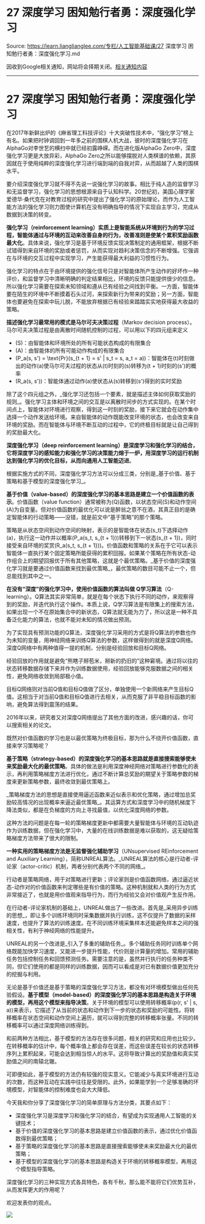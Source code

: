 # 27 深度学习 困知勉行者勇：深度强化学习 

Source: https://learn.lianglianglee.com/专栏/人工智能基础课/27 深度学习 困知勉行者勇：深度强化学习.md

因收到Google相关通知，网站将会择期关闭。[相关通知内容](https://lumendatabase.org/notices/44265620)

---

# 27 深度学习 困知勉行者勇：深度强化学习

在2017年新鲜出炉的《麻省理工科技评论》十大突破性技术中，“强化学习”榜上有名。如果把时钟调回到一年多之前的围棋人机大战，彼时的深度强化学习在AlphaGo对李世乭的横扫中就已经初露峥嵘。而在进化版AlphaGo Zero中，深度强化学习更是大放异彩，AlphaGo Zero之所以能够摆脱对人类棋谱的依赖，其原因就在于使用纯粹的深度强化学习进行端到端的自我对弈，从而超越了人类的围棋水平。

要介绍深度强化学习就不得不先说一说强化学习的故事。相比于纯人造的监督学习和无监督学习，强化学习的思想根源来自于认知科学。20世纪初，美国心理学家爱德华·桑代克在对教育过程的研究中提出了强化学习的原始理论，而作为人工智能方法的强化学习则力图使计算机在没有明确指导的情况下实现自主学习，完成从数据到决策的转变。

**强化学习（reinforcement learning）实质上是智能系统从环境到行为的学习过程，智能体通过与环境的互动来改善自身的行为，改善准则是使某个累积奖励函数最大化**。具体来说，强化学习是基于环境反馈实现决策制定的通用框架，根据不断试错得到来自环境的奖励或者惩罚，从而实现对趋利决策信念的不断增强。它强调在与环境的交互过程中实现学习，产生能获得最大利益的习惯性行为。

强化学习的特点在于由环境提供的强化信号只是对智能体所产生动作的好坏作一种评价，和监督学习中清晰明确的判定结果相比，环境的反馈只能提供很少的信息。所以强化学习需要在探索未知领域和遵从已有经验之间找到平衡。一方面，智能体要在陌生的环境中不断摸着石头过河，来探索新行为带来的奖励；另一方面，智能体也要避免在探索中玩儿脱，不能放弃根据已有经验来踏踏实实地获得最大收益的策略。

**描述强化学习最常用的模式是马尔可夫决策过程**（Markov decision process）。马尔可夫决策过程是由离散时间随机控制的过程，可以用以下的四元组来定义

* \(S\)：由智能体和环境所处的所有可能状态构成的有限集合
* \(A\)：由智能体的所有可能动作构成的有限集合
* \(P\_a(s, s') = \\text{Pr}(s\_{t + 1} = s' | s\_t = s, a\_t = a)\)：智能体在\(t\)时刻做出的动作\(a\)使马尔可夫过程的状态从\(t\)时刻的\(s\)转移为\(t + 1\)时刻的\(s'\)的概率
* \(R\_a(s, s')\)：智能体通过动作\(a\)使状态从\(s\)转移到\(s'\)得到的实时奖励

除了这个四元组之外，\_强化学习还包括一个要素，就是描述主体如何获取奖励的规则\_。强化学习主体和环境之间的交互是以离散时间步的方式实现的。在某个时间点上，智能体对环境进行观察，得到这一时刻的奖励，接下来它就会在动作集中选择一个动作发送给环境。来自智能体的动作既能改变环境的状态，也会改变来自环境的奖励。而在智能体与环境不断互动的过程中，它的终极目标就是让自己得到的奖励最大化。

**深度强化学习（deep reinforcement learning）是深度学习和强化学习的结合，它将深度学习的感知能力和强化学习的决策能力熔于一炉，用深度学习的运行机制达到强化学习的优化目标，从而向通用人工智能迈进**。

根据实施方式的不同，深度强化学习方法可以分成三类，分别是\_基于价值、基于策略和基于模型的深度强化学习\_。

**基于价值（value-based）的深度强化学习的基本思路是建立一个价值函数的表示**。价值函数（value function）通常被称为\(Q\)函数，以状态空间\(S\)和动作空间\(A\)为自变量。但对价值函数的最优化可以说是醉翁之意不在酒，其真正目的是确定智能体的行动策略——没错，就是前文中“基于策略”的那个策略。

策略是从状态空间到动作空间的映射，表示的是智能体在状态\(s\_t\)下选择动作\(a\)，执行这一动作并以概率\(P\_a(s\_t, s\_{t + 1})\)转移到下一状态\(s\_{t + 1}\)，同时接受来自环境的奖赏\(R\_a(s\_t, s\_{t + 1})\)。价值函数和策略的关系在于它可以表示智能体一直执行某个固定策略所能获得的累积回报。如果某个策略在所有状态-动作组合上的期望回报优于所有其他策略，这就是个最优策略。\_基于价值的深度强化学习就是要通过价值函数来找到最优策略\_，最优策略的数目可能不止一个，但总能找到其中之一。

**在没有“深度”的强化学习中，使用价值函数的算法叫做 Q学习算法**（Q-learning）。Q算法其实非常简单，就是在每个状态下执行不同的动作，来观察得到的奖励，并迭代执行这个操作。本质上说，Q学习算法是有限集上的搜索方法，如果出现一个不在原始集合中的新状态，Q算法就无能为力了，所以这是一种不具备泛化能力的算法，也就不能对未知的情况做出预测。

为了实现具有预测功能的Q算法，深度强化学习采用的方式是将Q算法的参数也作为未知的变量，用神经网络来训练Q算法的参数，这样做得到的就是深度Q网络。深度Q网络中有两种值得一提的机制，分别是经验回放和目标Q网络。

经验回放的作用就是避免“熊瞎子掰苞米，掰新的扔旧的”这种窘境。通过将以往的状态转移数据存储下来并作为训练数据使用，经验回放能够克服数据之间的相关性，避免网络收敛到局部极小值。

目标Q网络则对当前Q值和目标Q值做了区分，单独使用一个新网络来产生目标Q值。这相当于对当前Q值和目标Q值进行去相关，从而克服了非平稳目标函数的影响，避免算法得到震荡的结果。

2016年以来，研究者又对深度Q网络提出了其他方面的改进，感兴趣的话，你可以搜索相关的论文。

既然对价值函数的学习也是以最优策略为终极目标，那为什么不绕开价值函数，直接来学习策略呢？

**基于策略（strategy-based）的深度强化学习的基本思路就是直接搜索能够使未来奖励最大化的最优策略**。具体的做法是利用深度神经网络对策略进行参数化的表示，再利用策略梯度方法进行优化，通过不断计算总奖励的期望关于策略参数的梯度来更新策略参数，最终收敛到最优策略上。

\_策略梯度方法的思想是直接使用逼近函数来近似表示和优化策略，通过增加总奖励较高情况的出现概率来逼近最优策略\_。其运算方式和深度学习中的随机梯度下降法类似，都是在负梯度的方向上寻找最值，以优化深度网络的参数。

这种方法的问题是在每一轮的策略梯度更新中都需要大量智能体与环境的互动轨迹作为训练数据，但在强化学习中，大量的在线训练数据是难以获取的，这无疑给策略梯度方法带来了很大的限制。

**一种实用的策略梯度方法是无监督强化辅助学习**（UNsupervised REinforcement and Auxiliary Learning），简称UNREAL算法。\_UNREAL算法的核心是行动者-评论家（actor-critic）机制，两者分别代表两个不同的网络\_。

行动者是策略网络，用于对策略进行更新；评论家则是价值函数网络，通过逼近状态-动作对的价值函数来判定哪些是有价值的策略。这种机制就和人类的行为方式非常接近了，也就是用价值观来指导行为，而行为经验又会对价值观产生反作用。

在行动者-评论家机制的基础上，UNREAL做出了一些改进。首先是\_采用异步训练的思想\_，即让多个训练环境同时采集数据并执行训练，这不仅提升了数据的采样速度，也提升了算法的训练速度。在不同训练环境采集样本还能避免样本之间的强相关性，有利于神经网络的性能提升。

UNREAL的另一个改进是\_引入了多重的辅助任务\_。多个辅助任务同时训练单个网络既能加快学习速度，又能进一步提升性能，代价则是计算量的增加。常用的辅助任务包括控制任务和回馈预测任务。需要注意的是，虽然并行执行的任务种类不同，但它们使用的都是同样的训练数据，因而可以看成是对已有数据价值更加充分的挖掘与利用。

无论是基于价值还是基于策略的深度强化学习方法，都没有对环境模型做出任何先验假设。**基于模型（model-based）的深度强化学习的基本思路是构造关于环境的模型，再用这个模型来指导决策**。关于环境的模型可以使用转移概率\(p(r, s' | s, a)\)来表示，它描述了从当前的状态和动作到下一步的状态和奖励的可能性。将转移概率在状态空间和动作空间上遍历，就可以得到完整的转移概率张量。不同的转移概率可以通过深度网络训练得到。

和前两种方法相比，基于模型的方法存在很多问题，相关的研究和应用也比较少。在转移概率的估计中，每个概率值上都会存在误差，而这些误差在较长的状态转移序列上累积起来，可能会达到相当惊人的水平。这将导致计算出的奖励值和真实奖励值之间的南辕北辙。

可即便如此，基于模型的方法仍有较强的现实意义。它能减少与真实环境进行互动的次数，而这种互动在实践中往往是受限的。此外，如果能学到一个足够准确的环境模型，对智能体的控制难度也会大大降低。

今天我和你分享了深度强化学习的简单原理与方法分类，其要点如下：

* 深度强化学习是深度学习和强化学习的结合，有望成为实现通用人工智能的关键技术；
* 基于价值的深度强化学习的基本思路是建立价值函数的表示，通过优化价值函数得到最优策略；
* 基于策略的深度强化学习的基本思路是直接搜索能够使未来奖励最大化的最优策略；
* 基于模型的深度强化学习的基本思路是构造关于环境的转移概率模型，再用这个模型指导策略。

深度强化学习的三种实现方式各具特色，各有千秋，那么能不能将它们优势互补，从而发挥更大的作用呢？

欢迎发表你的观点。

![](assets/7cfffe5b9642991df0847f3650492d98.jpg)
